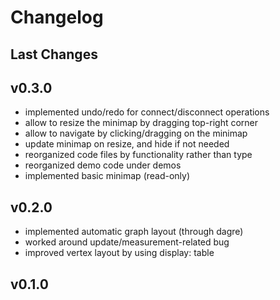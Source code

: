 # Changelog

## Last Changes


## v0.3.0

- implemented undo/redo for connect/disconnect operations
- allow to resize the minimap by dragging top-right corner
- allow to navigate by clicking/dragging on the minimap
- update minimap on resize, and hide if not needed
- reorganized code files by functionality rather than type
- reorganized demo code under demos
- implemented basic minimap (read-only)


## v0.2.0

- implemented automatic graph layout (through dagre)
- worked around update/measurement-related bug
- improved vertex layout by using display: table


## v0.1.0
